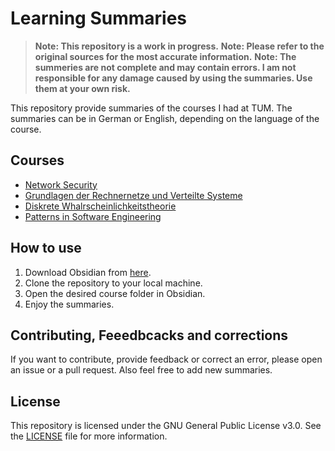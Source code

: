 # Learning Summaries

> __Note: This repository is a work in progress.__
> __Note: Please refer to the original sources for the most accurate information.__
> __Note: The summeries are not complete and may contain errors. I am not responsible for any damage caused by using the summaries. Use them at your own risk.__

This repository provide summaries of the courses I had at TUM. The summaries can be in German or English, depending on the language of the course.

## Courses

- [Network Security](./Network%20security/)
- [Grundlagen der Rechnernetze und Verteilte Systeme](./GRNVS)
- [Diskrete Whalrscheinlichkeitstheorie](./DWT/)
- [Patterns in Software Engineering](./Patterns%20in%20Software%20Engineering/)

## How to use

1. Download Obsidian from [here](https://obsidian.md/).
2. Clone the repository to your local machine.
3. Open the desired course folder in Obsidian.
4. Enjoy the summaries.

## Contributing, Feeedbcacks and corrections

If you want to contribute, provide feedback or correct an error, please open an issue or a pull request.
Also feel free to add new summaries.

## License

This repository is licensed under the GNU General Public License v3.0. See the [LICENSE](./LICENSE) file for more information.
